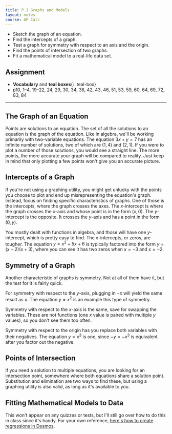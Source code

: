 ```yaml
---
title: P.1 Graphs and Models
layout: notes
course: AP Calc
---
```


- Sketch the graph of an equation.
- Find the intercepts of a graph.
- Test a graph for symmetry with respect to an axis and the origin.
- Find the points of intersection of two graphs.
- Fit a mathematical model to a real-life data set.

## Assignment

- **Vocabulary** and **teal boxes**{: .teal-box}
- p10, 1–4, 19–22, 24, 29, 30, 34, 36, 42, 43, 46, 51, 53, 59, 60, 64, 69, 72, 83, 84

---

## The Graph of an Equation

Points are solutions to an equation. The set of all the solutions to an equation is the graph of the equation. Like in algebra, we'll be working primarily with two-variable equations. The equation $3x+y=7$ has an infinite number of solutions, two of which are $(1,4)$ and $(2,1)$. If you were to plot a number of those solutions, you would see a straight line. The more points, the more accurate your graph will be compared to reality. Just keep in mind that only plotting a few points won't give you an accurate picture.

## Intercepts of a Graph

If you're not using a graphing utility, you might get unlucky with the points you choose to plot and end up misrepresenting the equation's graph. Instead, focus on finding specific characteristics of graphs. One of those is the intercepts, where the graph crosses the axes. The $x$-intercept is where the graph crosses the $x$-axis and whose point is in the form $(x,0)$. The $y$-intercept is the opposite. It crosses the $y$-axis and has a point in the form $(0,y)$.

You mostly dealt with functions in algebra, and those will have one $y$-intercept, which is pretty easy to find. The $x$-intercepts, or zeros, are tougher. The equation $y = x^2 + 5x + 6$ is typically factored into the form $y=(x+2)(x+3)$, where you can see it has two zeros when $x = -3$ and $x= -2$.

## Symmetry of a Graph

Another characteristic of graphs is symmetry. Not at all of them have it, but the test for it is fairly quick.

For symmetry with respect to the $y$-axis, plugging in $-x$ will yield the same result as $x$. The equation $y=x^2$ is an example this type of symmetry.

Symmetry with respect to the $x$-axis is the same, save for swapping the variables. These are not functions (one $x$ value is paired with multiple $y$ values), so you don't see them too often.

Symmetry with respect to the origin has you replace both variables with their negatives. The equation $y=x^3$ is one, since $-y=-x^3$ is equivalent after you factor out the negative.

## Points of Intersection

If you need a solution to multiple equations, you are looking for an intersection point, somewhere where both equations share a solution point. Substitution and elimination are two ways to find these, but using a graphing utility is also valid, as long as it's available to you.

## Fitting Mathematical Models to Data

This won't appear on any quizzes or tests, but I'll still go over how to do this in class since it's handy. For your own reference, [here's how to create regressions in Desmos](https://help.desmos.com/hc/en-us/articles/4406972958733-Regressions).
